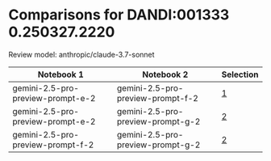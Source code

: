 # Comparisons for DANDI:001333 0.250327.2220

Review model: anthropic/claude-3.7-sonnet

| Notebook 1 | Notebook 2 | Selection |
|------------|------------|----------|
| gemini-2.5-pro-preview-prompt-e-2 | gemini-2.5-pro-preview-prompt-f-2 | [1](gemini-2.5-pro-preview-prompt-e-2/comparisons/gemini-2.5-pro-preview-prompt-f-2/comparison_thinking.md) |
| gemini-2.5-pro-preview-prompt-e-2 | gemini-2.5-pro-preview-prompt-g-2 | [2](gemini-2.5-pro-preview-prompt-e-2/comparisons/gemini-2.5-pro-preview-prompt-g-2/comparison_thinking.md) |
| gemini-2.5-pro-preview-prompt-f-2 | gemini-2.5-pro-preview-prompt-g-2 | [2](gemini-2.5-pro-preview-prompt-f-2/comparisons/gemini-2.5-pro-preview-prompt-g-2/comparison_thinking.md) |
